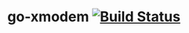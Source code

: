# go-xmodem [![Build Status](https://travis-ci.org/Omegaice/go-xmodem.svg)](https://travis-ci.org/Omegaice/go-xmodem)

